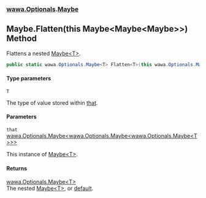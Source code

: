### [wawa.Optionals](wawa.Optionals.md 'wawa.Optionals').[Maybe](Maybe.md 'wawa.Optionals.Maybe')

## Maybe.Flatten<T>(this Maybe<Maybe<Maybe<T>>>) Method

Flattens a nested [Maybe&lt;T&gt;](Maybe{T}.md 'wawa.Optionals.Maybe<T>').

```csharp
public static wawa.Optionals.Maybe<T> Flatten<T>(this wawa.Optionals.Maybe<wawa.Optionals.Maybe<wawa.Optionals.Maybe<T>>> that);
```
#### Type parameters

<a name='wawa.Optionals.Maybe.Flatten_T_(thiswawa.Optionals.Maybe_wawa.Optionals.Maybe_wawa.Optionals.Maybe_T___).T'></a>

`T`

The type of value stored within [that](Maybe.Flatten{T}(Maybe{Maybe{Maybe{T}}}).md#wawa.Optionals.Maybe.Flatten_T_(thiswawa.Optionals.Maybe_wawa.Optionals.Maybe_wawa.Optionals.Maybe_T___).that 'wawa.Optionals.Maybe.Flatten<T>(this wawa.Optionals.Maybe<wawa.Optionals.Maybe<wawa.Optionals.Maybe<T>>>).that').
#### Parameters

<a name='wawa.Optionals.Maybe.Flatten_T_(thiswawa.Optionals.Maybe_wawa.Optionals.Maybe_wawa.Optionals.Maybe_T___).that'></a>

`that` [wawa.Optionals.Maybe&lt;](Maybe{T}.md 'wawa.Optionals.Maybe<T>')[wawa.Optionals.Maybe&lt;](Maybe{T}.md 'wawa.Optionals.Maybe<T>')[wawa.Optionals.Maybe&lt;](Maybe{T}.md 'wawa.Optionals.Maybe<T>')[T](Maybe.Flatten{T}(Maybe{Maybe{Maybe{T}}}).md#wawa.Optionals.Maybe.Flatten_T_(thiswawa.Optionals.Maybe_wawa.Optionals.Maybe_wawa.Optionals.Maybe_T___).T 'wawa.Optionals.Maybe.Flatten<T>(this wawa.Optionals.Maybe<wawa.Optionals.Maybe<wawa.Optionals.Maybe<T>>>).T')[&gt;](Maybe{T}.md 'wawa.Optionals.Maybe<T>')[&gt;](Maybe{T}.md 'wawa.Optionals.Maybe<T>')[&gt;](Maybe{T}.md 'wawa.Optionals.Maybe<T>')

This instance of [Maybe&lt;T&gt;](Maybe{T}.md 'wawa.Optionals.Maybe<T>').

#### Returns
[wawa.Optionals.Maybe&lt;](Maybe{T}.md 'wawa.Optionals.Maybe<T>')[T](Maybe.Flatten{T}(Maybe{Maybe{Maybe{T}}}).md#wawa.Optionals.Maybe.Flatten_T_(thiswawa.Optionals.Maybe_wawa.Optionals.Maybe_wawa.Optionals.Maybe_T___).T 'wawa.Optionals.Maybe.Flatten<T>(this wawa.Optionals.Maybe<wawa.Optionals.Maybe<wawa.Optionals.Maybe<T>>>).T')[&gt;](Maybe{T}.md 'wawa.Optionals.Maybe<T>')  
The nested [Maybe&lt;T&gt;](Maybe{T}.md 'wawa.Optionals.Maybe<T>'), or [default](https://docs.microsoft.com/en-us/dotnet/csharp/language-reference/keywords/default 'https://docs.microsoft.com/en-us/dotnet/csharp/language-reference/keywords/default').